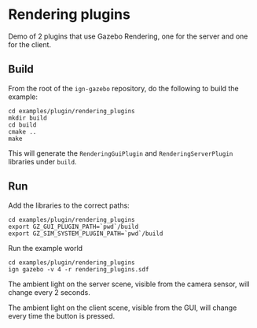 # Rendering plugins

Demo of 2 plugins that use Gazebo Rendering, one for the server and one for the client.

## Build

From the root of the `ign-gazebo` repository, do the following to build the example:

~~~
cd examples/plugin/rendering_plugins
mkdir build
cd build
cmake ..
make
~~~

This will generate the `RenderingGuiPlugin` and `RenderingServerPlugin` libraries under `build`.

## Run

Add the libraries to the correct paths:

~~~
cd examples/plugin/rendering_plugins
export GZ_GUI_PLUGIN_PATH=`pwd`/build
export GZ_SIM_SYSTEM_PLUGIN_PATH=`pwd`/build
~~~

Run the example world

~~~
cd examples/plugin/rendering_plugins
ign gazebo -v 4 -r rendering_plugins.sdf
~~~

The ambient light on the server scene, visible from the camera sensor, will change every 2 seconds.

The ambient light on the client scene, visible from the GUI, will change every time the button is pressed.
